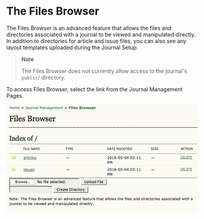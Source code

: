 # The Files Browser

The Files Browser is an advanced feature that allows the files and directories associated with a journal to be viewed and manipulated directly. In addition to directories for article and issue files, you can also see any layout templates uploaded during the Journal Setup.



> **Note**  
> 
> The Files Browser does not currently allow access to the journal's ```public```/ directory.  


To access Files Browser, select the link from the Journal Management Pages.


![Files Browser](images/chapter5/jm_files_browser.png)
